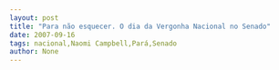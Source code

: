 ```yaml
---
layout: post
title: "Para não esquecer. O dia da Vergonha Nacional no Senado"
date: 2007-09-16
tags: nacional,Naomi Campbell,Pará,Senado
author: None
---
```

 